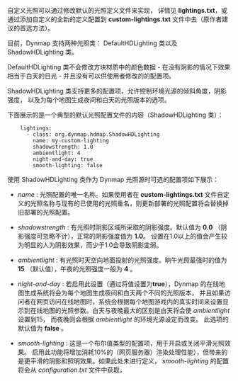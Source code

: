 自定义光照可以通过修改默认的光照定义文件来实现， 详情见 **lightings.txt**，或通过添加自定义的全新的定义配置到 **custom-lightings.txt** 文件中去（原作者建议的首选方法）。

目前，Dynmap 支持两种光照类： DefaultHDLighting 类以及 ShadowHDLighting 类。 

DefaultHDLighting 类不会修改方块材质中的颜色数据 - 在没有阴影的情况下效果相当于白天的日光 - 并且没有可以供使用者修改的的配置项。

ShadowHDLighting 类支持更多的配置项，允许控制环境光源的倾斜角度，阴影强度， 以及为每个地图生成夜间和白天的光照版本的选项。

下面展示的是一个典型的默认光照配置文件的内容（ShadowHDLighting 类）：
```
    lightings:
      - class: org.dynmap.hdmap.ShadowHDLighting
        name: my-custom-lighting
        shadowstrength: 1.0
        ambientlight: 4
        night-and-day: true
        smooth-lighting: false
```
使用 ShadowHDLighting 类作为 Dynmap 光照源时可选的配置项如下展示：

- _name_ : 光照配置的唯一名称。如果使用者在 **custom-lightings.txt** 文件自定义的光照名称与现有的已使用的光照重名，则更新部署的光照配置将会替换掉旧部署的光照配置。

- _shadowstrength_ : 有光照时阴影区域所采取的阴影强度。默认值为 **0.0** （阴影强度可忽略不计），正常的阴影强度值为 **1.0**。 设置在1.0以上的值会产生较为明显的人为阴影效果，而少于1.0会导致阴影变弱。

- _ambientlight_ : 有光照时天空向地面投射的光照强度。晌午光照最强时的值为 **15** （默认值），午夜的光照强度一般为 **4** 。

- _night-and-day_ : 若启用此设置（通过将值设置为**true**），Dynmap 的在线地图生成系统将会为每个地图生成夜间和白天两个不同的光照版本， 并且如果访问者在网页访问在线地图时，系统会根据每个地图游戏内的真实时间来设置显示到在线地图的光照参数。白天与夜晚最大的区别是白天将会使 _ambientlight_ 设置到15， 而夜晚则会根据 _ambientlight_ 的环境光源设定而改变。  此选项的默认值为 **false** 。

* _smooth-lighting_ : 这是一个布尔值类型的配置项，用于开启或关闭平滑光照效果。  启用此功能将增加消耗10%的（网页服务器）渲染处理性能），但带来的是更平滑的阴影和照明效果。如果此处未进行定义， _smooth-lighting_ 的配置将会从 _configuration.txt_ 文件中获取。
 